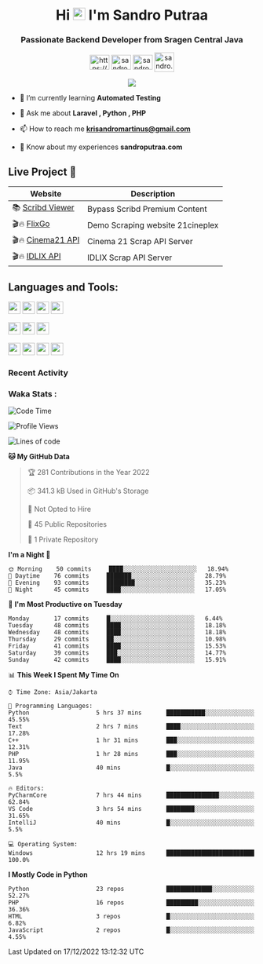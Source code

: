 

<h1 align="center">Hi <img src="https://media.giphy.com/media/hvRJCLFzcasrR4ia7z/giphy.gif" width="25px"> I'm Sandro Putraa</h1>
<h3 align="center">Passionate Backend Developer from Sragen Central Java</h3>

<p align="center">
    <a href="https://www.linkedin.com/in/sandro-putraa-34b80a19b/" target="blank"><img align="center" src="https://raw.githubusercontent.com/rahuldkjain/github-profile-readme-generator/master/src/images/icons/Social/linked-in-alt.svg" alt="https://www.linkedin.com/in/sandro-putraa-34b80a19b/" height="30" width="40" /></a>
    <a href="https://fb.com/sandro.putraaa" target="blank"><img align="center" src="https://raw.githubusercontent.com/rahuldkjain/github-profile-readme-generator/master/src/images/icons/Social/facebook.svg" alt="sandro.putraaa" height="30" width="40" /></a>
    <a href="https://instagram.com/sandro.putraa" target="blank"><img align="center" src="https://raw.githubusercontent.com/rahuldkjain/github-profile-readme-generator/master/src/images/icons/Social/instagram.svg" alt="sandro.putraa" height="30" width="40" /></a>
    <a href="https://wakatime.com/@sandrocods" target="blank"><img align="center" src="https://wakatime.com/static/img/wakatime-logo-text-vertical.png" alt="sandro.putraa" height="40" width="40" /></a>
   
</p>

<p align="center" style="p3">
<a href="https://github.com/antonkomarev/github-profile-views-counter">
    <img align="center"  src="https://komarev.com/ghpvc/?username=sandrocods&style=for-the-badge">
</a>

</p>



- 🌱 I’m currently learning **Automated Testing**

- 💬 Ask me about **Laravel , Python , PHP**

- 📫 How to reach me **krisandromartinus@gmail.com**

- 📄 Know about my experiences **sandroputraa.com**
 


## Live Project 🚀


| Website             | Description     |
| ----------------- | --- |
| 📚 [Scribd Viewer](http://sandroputraa.my.id/scribd/) | Bypass Scribd Premium Content |
| 🎬🔥 [FlixGo](https://testflsk.sandroputraa.com/) | Demo Scraping website 21cineplex  |
| 🎬🔥 [Cinema21 API](https://cinema-21-scrapper.vercel.app/) | Cinema 21 Scrap API Server |
| 🎬🔥 [IDLIX API](https://idlix-api.vercel.app/) | IDLIX Scrap API Server |



## Languages and Tools:

<img src="https://img.shields.io/badge/-Git-white?style=for-the-badge&logo=git" height="25" /></img>
<img src="https://img.shields.io/badge/-GitHub-white?style=for-the-badge&logo=github&logoColor=007ACC" height="25" /></img> <img src="https://img.shields.io/badge/-VS%20Code-white?style=for-the-badge&logo=visual-studio-code&logoColor=007ACC" height="25" /></img> <img src="https://img.shields.io/badge/-Pycharm-white?style=for-the-badge&logo=pycharm&logoColor=007ACC" height="25" /></img>

<img src="https://img.shields.io/badge/-Laravel-white?style=for-the-badge&logo=laravel&logoColor=007ACC" height="25" /></img>
<img src="https://img.shields.io/badge/-Flask-white?style=for-the-badge&logo=flask&logoColor=007ACC" height="25" /></img>
<img src="https://img.shields.io/badge/-Selenium-white?style=for-the-badge&logo=selenium&logoColor=007ACC" height="25" /></img>

<img src="https://img.shields.io/badge/-Python-white?style=for-the-badge&logo=python&logoColor=007ACC" height="25" /></img>
<img src="https://img.shields.io/badge/-Php-white?style=for-the-badge&logo=php&logoColor=007ACC" height="25" /></img>
<img src="https://img.shields.io/badge/-java-white?style=for-the-badge&logo=java&logoColor=007ACC" height="25" /></img>
<img src="https://img.shields.io/badge/-c++-white?style=for-the-badge&logo=c%2B%2B&logoColor=007ACC" height="25" /></img>



### Recent Activity
<!--START_SECTION:activity-->

<!--END_SECTION:activity-->

### Waka Stats :
<!--START_SECTION:waka-->
![Code Time](http://img.shields.io/badge/Code%20Time-423%20hrs%207%20mins-blue)

![Profile Views](http://img.shields.io/badge/Profile%20Views-57-blue)

![Lines of code](https://img.shields.io/badge/From%20Hello%20World%20I%27ve%20Written-1%20Million%20lines%20of%20code-blue)

**🐱 My GitHub Data** 

> 🏆 281 Contributions in the Year 2022
 > 
> 📦 341.3 kB Used in GitHub's Storage 
 > 
> 🚫 Not Opted to Hire
 > 
> 📜 45 Public Repositories 
 > 
> 🔑 1 Private Repository 
 > 
**I'm a Night 🦉** 

```text
🌞 Morning    50 commits     ████░░░░░░░░░░░░░░░░░░░░░   18.94% 
🌆 Daytime    76 commits     ███████░░░░░░░░░░░░░░░░░░   28.79% 
🌃 Evening    93 commits     ████████░░░░░░░░░░░░░░░░░   35.23% 
🌙 Night      45 commits     ████░░░░░░░░░░░░░░░░░░░░░   17.05%

```
📅 **I'm Most Productive on Tuesday** 

```text
Monday       17 commits     █░░░░░░░░░░░░░░░░░░░░░░░░   6.44% 
Tuesday      48 commits     ████░░░░░░░░░░░░░░░░░░░░░   18.18% 
Wednesday    48 commits     ████░░░░░░░░░░░░░░░░░░░░░   18.18% 
Thursday     29 commits     ██░░░░░░░░░░░░░░░░░░░░░░░   10.98% 
Friday       41 commits     ████░░░░░░░░░░░░░░░░░░░░░   15.53% 
Saturday     39 commits     ███░░░░░░░░░░░░░░░░░░░░░░   14.77% 
Sunday       42 commits     ████░░░░░░░░░░░░░░░░░░░░░   15.91%

```


📊 **This Week I Spent My Time On** 

```text
⌚︎ Time Zone: Asia/Jakarta

💬 Programming Languages: 
Python                   5 hrs 37 mins       ███████████░░░░░░░░░░░░░░   45.55% 
Text                     2 hrs 7 mins        ████░░░░░░░░░░░░░░░░░░░░░   17.28% 
C++                      1 hr 31 mins        ███░░░░░░░░░░░░░░░░░░░░░░   12.31% 
PHP                      1 hr 28 mins        ███░░░░░░░░░░░░░░░░░░░░░░   11.95% 
Java                     40 mins             █░░░░░░░░░░░░░░░░░░░░░░░░   5.5%

🔥 Editors: 
PyCharmCore              7 hrs 44 mins       ███████████████░░░░░░░░░░   62.84% 
VS Code                  3 hrs 54 mins       ████████░░░░░░░░░░░░░░░░░   31.65% 
IntelliJ                 40 mins             █░░░░░░░░░░░░░░░░░░░░░░░░   5.5%

💻 Operating System: 
Windows                  12 hrs 19 mins      █████████████████████████   100.0%

```

**I Mostly Code in Python** 

```text
Python                   23 repos            █████████████░░░░░░░░░░░░   52.27% 
PHP                      16 repos            █████████░░░░░░░░░░░░░░░░   36.36% 
HTML                     3 repos             █░░░░░░░░░░░░░░░░░░░░░░░░   6.82% 
JavaScript               2 repos             █░░░░░░░░░░░░░░░░░░░░░░░░   4.55%

```



 Last Updated on 17/12/2022 13:12:32 UTC
<!--END_SECTION:waka-->

